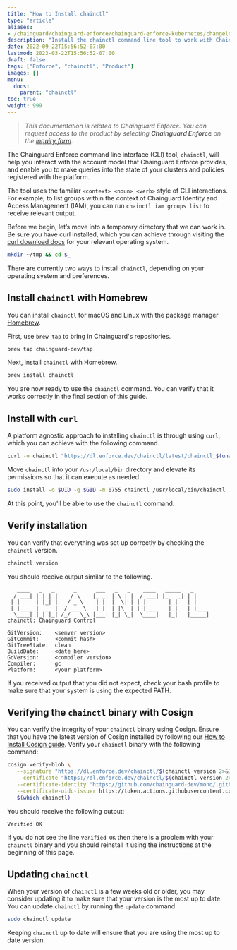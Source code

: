 ```yaml
---
title: "How to Install chainctl"
type: "article"
aliases:
- /chainguard/chainguard-enforce/chainguard-enforce-kubernetes/changelog/
description: "Install the chainctl command line tool to work with Chainguard Enforce and Images"
date: 2022-09-22T15:56:52-07:00
lastmod: 2023-03-22T15:56:52-07:00
draft: false
tags: ["Enforce", "chainctl", "Product"]
images: []
menu:
  docs:
    parent: "chainctl"
toc: true
weight: 999
---
```


> _This documentation is related to Chainguard Enforce. You can request access to the product by selecting **Chainguard Enforce** on the [inquiry form](https://www.chainguard.dev/contact?utm_source=docs)._

The Chainguard Enforce command line interface (CLI) tool, `chainctl`, will help you interact with the account model that Chainguard Enforce provides, and enable you to make queries into the state of your clusters and policies registered with the platform.

The tool uses the familiar `<context> <noun> <verb>` style of CLI interactions. For example, to list groups within the context of Chainguard Identity and Access Management (IAM), you can run `chainctl iam groups list` to receive relevant output.

Before we begin, let’s move into a temporary directory that we can work in. Be sure you have curl installed, which you can achieve through visiting the [curl download docs](https://curl.se/download.html) for your relevant operating system.

```sh
mkdir ~/tmp && cd $_
```

There are currently two ways to install `chainctl`, depending on your operating system and preferences.

## Install `chainctl` with Homebrew

You can install `chainctl` for macOS and Linux with the package manager [Homebrew](https://brew.sh/).

First, use `brew tap` to bring in Chainguard's repositories.

```sh
brew tap chainguard-dev/tap
```

Next, install `chainctl` with Homebrew.

```sh
brew install chainctl
```

You are now ready to use the `chainctl` command. You can verify that it works correctly in the final section of this guide.

## Install with `curl`

A platform agnostic approach to installing `chainctl` is through using `curl`, which you can achieve with the following command.

```bash
curl -o chainctl "https://dl.enforce.dev/chainctl/latest/chainctl_$(uname -s | tr '[:upper:]' '[:lower:]')_$(uname -m)"
```

Move `chainctl` into your `/usr/local/bin` directory and elevate its permissions so that it can execute as needed.

```sh
sudo install -o $UID -g $GID -m 0755 chainctl /usr/local/bin/chainctl
```

At this point, you'll be able to use the `chainctl` command.

## Verify installation

You can verify that everything was set up correctly by checking the `chainctl` version.

```sh
chainctl version
```

You should receive output similar to the following.

```
   ____   _   _      _      ___   _   _    ____   _____   _
  / ___| | | | |    / \    |_ _| | \ | |  / ___| |_   _| | |
 | |     | |_| |   / _ \    | |  |  \| | | |       | |   | |
 | |___  |  _  |  / ___ \   | |  | |\  | | |___    | |   | |___
  \____| |_| |_| /_/   \_\ |___| |_| \_|  \____|   |_|   |_____|
chainctl: Chainguard Control

GitVersion:    <semver version>
GitCommit:     <commit hash>
GitTreeState:  clean
BuildDate:     <date here>
GoVersion:     <compiler version>
Compiler:      gc
Platform:      <your platform>
```

If you received output that you did not expect, check your bash profile to make sure that your system is using the expected PATH. 

## Verifying the `chainctl` binary with Cosign

You can verify the integrity of your `chainctl` binary using Cosign. Ensure that you have the latest version of Cosign installed by following our [How to Install Cosign guide](/open-source/sigstore/cosign/how-to-install-cosign/). Verify your `chainctl` binary with the following command:

```sh
cosign verify-blob \
   --signature "https://dl.enforce.dev/chainctl/$(chainctl version 2>&1 |awk '/GitVersion/ {print $2}')/chainctl_$(uname -s | tr '[:upper:]' '[:lower:]')_$(uname -m).sig" \
   --certificate "https://dl.enforce.dev/chainctl/$(chainctl version 2>&1 |awk '/GitVersion/ {print $2}')/chainctl_$(uname -s | tr '[:upper:]' '[:lower:]')_$(uname -m).cert.pem" \
   --certificate-identity "https://github.com/chainguard-dev/mono/.github/workflows/.release-drop.yaml@refs/tags/v$(chainctl version 2>&1 |awk '/GitVersion/ {print $2}')" \
   --certificate-oidc-issuer https://token.actions.githubusercontent.com \
   $(which chainctl)
```

You should receive the following output:

```
Verified OK
```

If you do not see the line `Verified OK` then there is a problem with your `chainctl` binary and you should reinstall it using the instructions at the beginning of this page.

## Updating `chainctl`

When your version of `chainctl` is a few weeks old or older, you may consider updating it to make sure that your version is the most up to date. You can update `chainctl` by running the `update` command.

```sh
sudo chainctl update
```

Keeping `chainctl` up to date will ensure that you are using the most up to date version.
